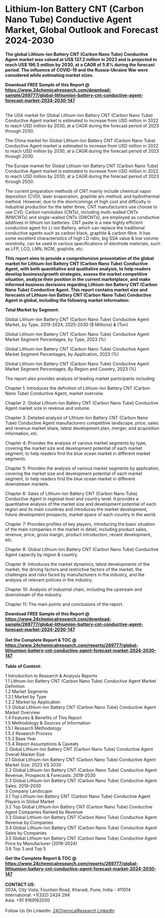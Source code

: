 <h1>Lithium-Ion Battery CNT (Carbon Nano Tube) Conductive Agent Market, Global Outlook and Forecast 2024-2030</h1><p><strong>The global Lithium-Ion Battery CNT (Carbon Nano Tube) Conductive Agent market was valued at US$ 137.2 million in 2023 and is projected to reach US$ 196.5 million by 2030, at a CAGR of 5.8% during the forecast period. The influence of COVID-19 and the Russia-Ukraine War were considered while estimating market sizes.</strong></p><p>
</p><p></p><div><b>Download FREE Sample of this Report @ 
            <a href="https://www.24chemicalresearch.com/download-sample/269777/global-lithiumion-battery-cnt-conductive-agent-forecast-market-2024-2030-147">
            https://www.24chemicalresearch.com/download-sample/269777/global-lithiumion-battery-cnt-conductive-agent-forecast-market-2024-2030-147</a></b></div><br><p>
</p><p>The USA market for Global Lithium-Ion Battery CNT (Carbon Nano Tube) Conductive Agent market is estimated to increase from USD million in 2022 to reach USD million by 2030, at a CAGR during the forecast period of 2023 through 2030.</p><p>
</p><p>The China market for Global Lithium-Ion Battery CNT (Carbon Nano Tube) Conductive Agent market is estimated to increase from USD million in 2022 to reach USD million by 2030, at a CAGR during the forecast period of 2023 through 2030.</p><p>
</p><p>The Europe market for Global Lithium-Ion Battery CNT (Carbon Nano Tube) Conductive Agent market is estimated to increase from USD million in 2022 to reach USD million by 2030, at a CAGR during the forecast period of 2023 through 2030.</p><p>
The current preparation methods of CNT mainly include chemical vapor deposition (CVD), laser evaporation, graphite arc method, and hydrothermal method. However, due to the shortcomings of high cost and difficulty in industrial production for the latter three, CNT manufacturers use choose to use CVD. Carbon nanotubes (CNTs), including multi-walled CNTs (MWCNTs) and single-walled CNTs (SWCNTs), are employed as conductive additives in lithium ion batteries. CNT paste is a new highly efficient conductive agent for Li-ion Battery, which can replace the traditional conductive agents such as carbon black, graphite &amp; carbon fibre. It has some excellent characteristics of high LD ratio, big SSA value &amp; low volume resistivity, can be used in various specifications of electrode materials, such as LFP, LCO, LMN, NCM, graphite, etc.</p><p>
<strong>This report aims to provide a comprehensive presentation of the global market for Lithium-Ion Battery CNT (Carbon Nano Tube) Conductive Agent, with both quantitative and qualitative analysis, to help readers develop business/growth strategies, assess the market competitive situation, analyze their position in the current marketplace, and make informed business decisions regarding Lithium-Ion Battery CNT (Carbon Nano Tube) Conductive Agent. This report contains market size and forecasts of Lithium-Ion Battery CNT (Carbon Nano Tube) Conductive Agent in global, including the following market information:</strong></p><p>
</p><p>
<strong>Total Market by Segment:</strong></p><p>
Global Lithium-Ion Battery CNT (Carbon Nano Tube) Conductive Agent Market, by Type, 2019-2024, 2025-2030 ($ Millions) &amp; (Ton)</p><p>
Global Lithium-Ion Battery CNT (Carbon Nano Tube) Conductive Agent Market Segment Percentages, by Type, 2023 (%)</p><p>
</p><p>
Global Lithium-Ion Battery CNT (Carbon Nano Tube) Conductive Agent Market Segment Percentages, by Application, 2023 (%)</p><p>
</p><p>
Global Lithium-Ion Battery CNT (Carbon Nano Tube) Conductive Agent Market Segment Percentages, By Region and Country, 2023 (%)</p><p>
</p><p>
</p><p></p><p>
The report also provides analysis of leading market participants including:</p><p>
</p><p>
</p><p>
Chapter 1: Introduces the definition of Lithium-Ion Battery CNT (Carbon Nano Tube) Conductive Agent, market overview.</p><p>
Chapter 2: Global Lithium-Ion Battery CNT (Carbon Nano Tube) Conductive Agent market size in revenue and volume.</p><p>
Chapter 3: Detailed analysis of Lithium-Ion Battery CNT (Carbon Nano Tube) Conductive Agent manufacturers competitive landscape, price, sales and revenue market share, latest development plan, merger, and acquisition information, etc.</p><p>
Chapter 4: Provides the analysis of various market segments by type, covering the market size and development potential of each market segment, to help readers find the blue ocean market in different market segments.</p><p>
Chapter 5: Provides the analysis of various market segments by application, covering the market size and development potential of each market segment, to help readers find the blue ocean market in different downstream markets.</p><p>
Chapter 6: Sales of Lithium-Ion Battery CNT (Carbon Nano Tube) Conductive Agent in regional level and country level. It provides a quantitative analysis of the market size and development potential of each region and its main countries and introduces the market development, future development prospects, market space of each country in the world.</p><p>
Chapter 7: Provides profiles of key players, introducing the basic situation of the main companies in the market in detail, including product sales, revenue, price, gross margin, product introduction, recent development, etc.</p><p>
Chapter 8: Global Lithium-Ion Battery CNT (Carbon Nano Tube) Conductive Agent capacity by region &amp; country.</p><p>
Chapter 9: Introduces the market dynamics, latest developments of the market, the driving factors and restrictive factors of the market, the challenges and risks faced by manufacturers in the industry, and the analysis of relevant policies in the industry.</p><p>
Chapter 10: Analysis of industrial chain, including the upstream and downstream of the industry.</p><p>
Chapter 11: The main points and conclusions of the report.</p><div><b>Download FREE Sample of this Report @ 
            <a href="https://www.24chemicalresearch.com/download-sample/269777/global-lithiumion-battery-cnt-conductive-agent-forecast-market-2024-2030-147">
            https://www.24chemicalresearch.com/download-sample/269777/global-lithiumion-battery-cnt-conductive-agent-forecast-market-2024-2030-147</a></b></div><br><div><b>Get the Complete Report & TOC @ 
            <a href="https://www.24chemicalresearch.com/reports/269777/global-lithiumion-battery-cnt-conductive-agent-forecast-market-2024-2030-147">
            https://www.24chemicalresearch.com/reports/269777/global-lithiumion-battery-cnt-conductive-agent-forecast-market-2024-2030-147</a></b></div><br>
            <b>Table of Content:</b><p>1 Introduction to Research & Analysis Reports<br />
    1.1 Lithium-Ion Battery CNT (Carbon Nano Tube) Conductive Agent Market Definition<br />
    1.2 Market Segments<br />
        1.2.1 Market by Type<br />
        1.2.2 Market by Application<br />
    1.3 Global Lithium-Ion Battery CNT (Carbon Nano Tube) Conductive Agent Market Overview<br />
    1.4 Features & Benefits of This Report<br />
    1.5 Methodology & Sources of Information<br />
        1.5.1 Research Methodology<br />
        1.5.2 Research Process<br />
        1.5.3 Base Year<br />
        1.5.4 Report Assumptions & Caveats<br />
2 Global Lithium-Ion Battery CNT (Carbon Nano Tube) Conductive Agent Overall Market Size<br />
    2.1 Global Lithium-Ion Battery CNT (Carbon Nano Tube) Conductive Agent Market Size: 2023 VS 2030<br />
    2.2 Global Lithium-Ion Battery CNT (Carbon Nano Tube) Conductive Agent Revenue, Prospects & Forecasts: 2019-2030<br />
    2.3 Global Lithium-Ion Battery CNT (Carbon Nano Tube) Conductive Agent Sales: 2019-2030<br />
3 Company Landscape<br />
    3.1 Top Lithium-Ion Battery CNT (Carbon Nano Tube) Conductive Agent Players in Global Market<br />
    3.2 Top Global Lithium-Ion Battery CNT (Carbon Nano Tube) Conductive Agent Companies Ranked by Revenue<br />
    3.3 Global Lithium-Ion Battery CNT (Carbon Nano Tube) Conductive Agent Revenue by Companies<br />
    3.4 Global Lithium-Ion Battery CNT (Carbon Nano Tube) Conductive Agent Sales by Companies<br />
    3.5 Global Lithium-Ion Battery CNT (Carbon Nano Tube) Conductive Agent Price by Manufacturer (2019-2024)<br />
    3.6 Top 3 and Top 5</p><div><b>Get the Complete Report & TOC @ 
            <a href="https://www.24chemicalresearch.com/reports/269777/global-lithiumion-battery-cnt-conductive-agent-forecast-market-2024-2030-147">
            https://www.24chemicalresearch.com/reports/269777/global-lithiumion-battery-cnt-conductive-agent-forecast-market-2024-2030-147</a></b></div><br><b>CONTACT US:</b><br>
            203A, City Vista, Fountain Road, Kharadi, Pune, India - 411014<br>
            International: +1(332) 2424 294<br>
            Asia: +91 9169162030 <br><br>
            Follow Us On LinkedIn: <a href="https://www.linkedin.com/company/24chemicalresearch/">24ChemicalResearch LinkedIn</a>